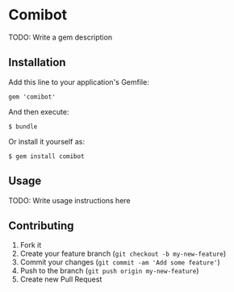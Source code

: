 # Comibot

TODO: Write a gem description

## Installation

Add this line to your application's Gemfile:

    gem 'comibot'

And then execute:

    $ bundle

Or install it yourself as:

    $ gem install comibot

## Usage

TODO: Write usage instructions here

## Contributing

1. Fork it
2. Create your feature branch (`git checkout -b my-new-feature`)
3. Commit your changes (`git commit -am 'Add some feature'`)
4. Push to the branch (`git push origin my-new-feature`)
5. Create new Pull Request

